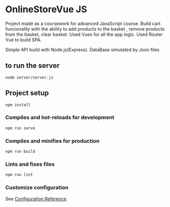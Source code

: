 # OnlineStoreVue JS 

Project made  as a coursework for advanced JavaScript  course.
Build cart funcionality with the ability to add products to the basket , remove products from the basket, clear basket.
Used Vuex for all the app logic.
Used Router Vue to build SPA.

Simple API build with Node.js(Express). DataBase simulated by Json files

## to run the server
```
node server/server.js
```
## Project setup
```
npm install
```

### Compiles and hot-reloads for development
```
npm run serve
```

### Compiles and minifies for production
```
npm run build
```

### Lints and fixes files
```
npm run lint
```

### Customize configuration
See [Configuration Reference](https://cli.vuejs.org/config/).
